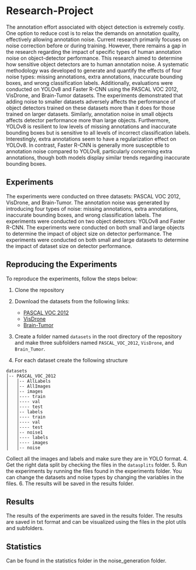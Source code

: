 # Research-Project
The annotation effort associated with object detection is extremely costly. One option to reduce cost is to relax the demands on annotation quality, effectively allowing annotation noise. Current research primarily focuses on noise correction before or during training. However, there remains a gap in the research regarding the impact of specific types of human annotation noise on object-detector performance. This research aimed to determine how sensitive object detectors are to human annotation noise. A systematic methodology was developed to generate and quantify the effects of four noise types: missing annotations, extra annotations, inaccurate bounding boxes, and wrong classification labels. Additionally, evaluations were conducted on YOLOv8 and Faster R-CNN using the PASCAL VOC 2012, VisDrone, and Brain-Tumor datasets. The experiments demonstrated that adding noise to smaller datasets adversely affects the performance of object detectors trained on these datasets more than it does for those trained on larger datasets. Similarly, annotation noise in small objects affects detector performance more than large objects. Furthermore, YOLOv8 is resilient to low levels of missing annotations and inaccurate bounding boxes but is sensitive to all levels of incorrect classification labels. Interestingly, extra annotations seem to have a regularization effect on YOLOv8. In contrast, Faster R-CNN is generally more susceptible to annotation noise compared to YOLOv8, particularly concerning extra annotations, though both models display similar trends regarding inaccurate bounding boxes.

## Experiments
The experiments were conducted on three datasets: PASCAL VOC 2012, VisDrone, and Brain-Tumor. The annotation noise was generated by introducing four types of noise: missing annotations, extra annotations, inaccurate bounding boxes, and wrong classification labels. The experiments were conducted on two object detectors: YOLOv8 and Faster R-CNN. The experiments were conducted on both small and large objects to determine the impact of object size on detector performance. The experiments were conducted on both small and large datasets to determine the impact of dataset size on detector performance.

## Reproducing the Experiments
To reproduce the experiments, follow the steps below:
1. Clone the repository
2. Download the datasets from the following links:
    - [PASCAL VOC 2012](http://host.robots.ox.ac.uk/pascal/VOC/voc2012/)
    - [VisDrone](https://github.com/VisDrone/VisDrone-Dataset)
    - [Brain-Tumor](https://docs.ultralytics.com/datasets/detect/brain-tumor/)

3. Create a folder named `datasets` in the root directory of the repository and make three subfolders named `PASCAL_VOC_2012`, `VisDrone`, and `Brain_Tumor`.
4. For each dataset create the following structure
```
datasets
│-- PASCAL_VOC_2012
│   │-- AllLabels
│   │-- AllImages
│   │-- images
│   │---- train
│   │---- val
│   │---- test
│   │-- labels
│   │---- train
│   │---- val
│   │---- test
│   │-- noise1
│   │---- labels
│   │---- images
│   │-- noise
```
Collect all the images and labels and make sure they are in YOLO format.
4. Get the right data split by checking the files in the `datasplits` folder.
5. Run the experiments by running the files found in the experiments folder. You can change the datasets and noise types by changing the variables in the files.
6. The results will be saved in the results folder.

## Results
The results of the experiments are saved in the results folder. The results are saved in txt format and can be visualized using the files in the plot utils and subfolders.

## Statistics
Can be found in the statistics folder in the noise_generation folder.
